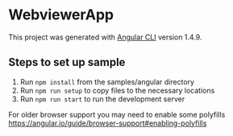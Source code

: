 # WebviewerApp

This project was generated with [Angular CLI](https://github.com/angular/angular-cli) version 1.4.9.

## Steps to set up sample
1. Run `npm install` from the samples/angular directory
2. Run `npm run setup` to copy files to the necessary locations
3. Run `npm run start` to run the development server

For older browser support you may need to enable some polyfills https://angular.io/guide/browser-support#enabling-polyfills
